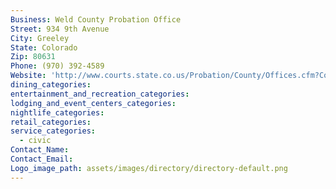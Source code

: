 ```yaml
---
Business: Weld County Probation Office
Street: 934 9th Avenue
City: Greeley
State: Colorado
Zip: 80631
Phone: (970) 392-4589
Website: 'http://www.courts.state.co.us/Probation/County/Offices.cfm?County_ID=61'
dining_categories:
entertainment_and_recreation_categories:
lodging_and_event_centers_categories:
nightlife_categories:
retail_categories:
service_categories:
  - civic
Contact_Name:
Contact_Email:
Logo_image_path: assets/images/directory/directory-default.png
---
```



